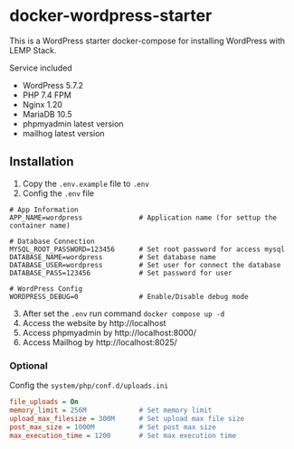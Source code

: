 # docker-wordpress-starter

This is a WordPress starter docker-compose for installing WordPress with LEMP Stack.

Service included
- WordPress 5.7.2
- PHP 7.4 FPM
- Nginx 1.20
- MariaDB 10.5
- phpmyadmin latest version
- mailhog latest version


## Installation

1. Copy the `.env.example` file to `.env`
2. Config the `.env` file

```env
# App Information
APP_NAME=wordpress              # Application name (for settup the container name)

# Database Connection
MYSQL_ROOT_PASSWORD=123456      # Set root password for access mysql
DATABASE_NAME=wordpress         # Set database name
DATABASE_USER=wordpress         # Set user for connect the database
DATABASE_PASS=123456            # Set password for user

# WordPress Config
WORDPRESS_DEBUG=0               # Enable/Disable debug mode
```

3. After set the `.env` run command `docker compose up -d`
4. Access the website by http://localhost
5. Access phpmyadmin by http://localhost:8000/
6. Access Mailhog by http://localhost:8025/


### Optional

Config the `system/php/conf.d/uploads.ini`

```ini
file_uploads = On
memory_limit = 256M             # Set memory limit 
upload_max_filesize = 300M      # Set upload max file size
post_max_size = 1000M           # Set post max size
max_execution_time = 1200       # Set max execution time
```

